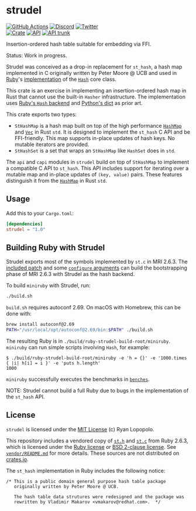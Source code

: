 # strudel

[![GitHub Actions](https://github.com/artichoke/strudel/workflows/CI/badge.svg)](https://github.com/artichoke/strudel/actions)
[![Discord](https://img.shields.io/discord/607683947496734760)](https://discord.gg/QCe2tp2)
[![Twitter](https://img.shields.io/twitter/follow/artichokeruby?label=Follow&style=social)](https://twitter.com/artichokeruby)
<br>
[![Crate](https://img.shields.io/crates/v/strudel.svg)](https://crates.io/crates/strudel)
[![API](https://docs.rs/strudel/badge.svg)](https://docs.rs/strudel)
[![API trunk](https://img.shields.io/badge/docs-trunk-blue.svg)](https://artichoke.github.io/strudel/strudel/)

Insertion-ordered hash table suitable for embedding via FFI.

Status: Work in progress.

Strudel was conceived as a drop-in replacement for `st_hash`, a hash map
implemented in C originally written by Peter Moore @ UCB and used in [Ruby]'s
[implementation][`st.c`] of the [`Hash`][hash] core class.

[ruby]: https://github.com/ruby/ruby
[hash]: https://ruby-doc.org/core-2.6.3/Hash.html

This crate is an exercise in implementing an insertion-ordered hash map in Rust
that cannot use the built-in `Hasher` infrastructure. The implementation uses
[Ruby's `Hash` backend][sthash-notes] and [Python's dict][pydict-notes] as prior
art.

[sthash-notes]: https://github.com/ruby/ruby/blob/v2_6_3/st.c#L1-L101
[pydict-notes]:
  https://github.com/python/cpython/blob/v3.8.4/Objects/dictobject.c#L1-L110

This crate exports two types:

- `StHashMap` is a hash map built on top of the high performance [`HashMap`] and
  [`Vec`] in Rust `std`. It is designed to implement the `st_hash` C API and be
  FFI-friendly. This map supports in-place updates of hash keys. No mutable
  iterators are provided.
- `StHashSet` is a set that wraps an `StHashMap` like `HashSet` does in `std`.

[`hashmap`]: https://doc.rust-lang.org/std/collections/struct.HashMap.html
[`vec`]: https://doc.rust-lang.org/std/vec/struct.Vec.html
[`hashse`]: https://doc.rust-lang.org/std/collections/struct.HashSet.html

The `api` and `capi` modules in `strudel` build on top of `StHashMap` to
implement a compatible C API to `st_hash`. This API includes support for
iterating over a mutable map and in-place updates of `(key, value)` pairs. These
features distinguish it from the [`HashMap`] in Rust `std`.

## Usage

Add this to your `Cargo.toml`:

```toml
[dependencies]
strudel = "1.0"
```

## Building Ruby with Strudel

Strudel exports most of the symbols implemented by `st.c` in MRI 2.6.3. The
[included patch] and some [`configure` arguments] can build the bootstrapping
phase of MRI 2.6.3 with Strudel as the hash backend.

[included patch]: strudelify-mri.patch
[`configure` arguments]: build.sh

To build `miniruby` with Strudel, run:

```sh
./build.sh
```

`build.sh` requires autoconf 2.69. On macOS with Homebrew, this can be done
with:

```sh
brew install autoconf@2.69
PATH="/usr/local/opt/autoconf@2.69/bin:$PATH" ./build.sh
```

The resulting Ruby is in `./build/ruby-strudel-build-root/miniruby`. `miniruby`
can run simple scripts involving `Hash`, for example:

```console
$ ./build/ruby-strudel-build-root/miniruby -e 'h = {}' -e '1000.times { |i| h[i] = i }' -e 'puts h.length'
1000
```

`miniruby` successfully executes the benchmarks in [`benches`](benches).

NOTE: Strudel cannot build a full Ruby due to bugs in the implementation of the
`st_hash` API.

## License

`strudel` is licensed under the [MIT License](LICENSE) (c) Ryan Lopopolo.

This repository includes a vendored copy of [`st.h`] and [`st.c`] from Ruby
2.6.3, which is licensed under the [Ruby license] or [BSD 2-clause license]. See
[`vendor/README.md`] for more details. These sources are not distributed on
[crates.io].

[`st.h`]: vendor/ruby-2.6.3/st.h
[`st.c`]: vendor/ruby-2.6.3/st.c
[ruby license]: vendor/ruby-2.6.3/COPYING
[bsd 2-clause license]: vendor/ruby-2.6.3/BSDL
[`vendor/readme.md`]: vendor/README.md
[crates.io]: https://crates.io/

The `st_hash` implementation in Ruby includes the following notice:

```
/* This is a public domain general purpose hash table package
   originally written by Peter Moore @ UCB.

   The hash table data strutures were redesigned and the package was
   rewritten by Vladimir Makarov <vmakarov@redhat.com>.  */
```
